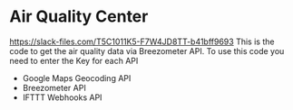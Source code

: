 # Air Quality Center

https://slack-files.com/T5C1011K5-F7W4JD8TT-b41bff9693
This is the code to get the air quality data via Breezometer API.
To use this code you need to enter the Key for each API
- Google Maps Geocoding API
- Breezometer API
- IFTTT Webhooks API
